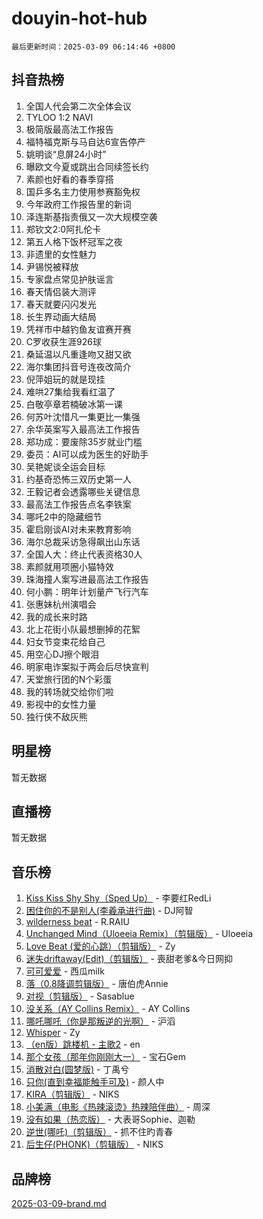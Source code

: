 # douyin-hot-hub

`最后更新时间：2025-03-09 06:14:46 +0800`

## 抖音热榜

1. 全国人代会第二次全体会议
1. TYLOO 1:2 NAVI
1. 极简版最高法工作报告
1. 福特福克斯与马自达6宣告停产
1. 姚明谈“息屏24小时”
1. 曝欧文今夏或跳出合同续签长约
1. 素颜也好看的春季穿搭
1. 国乒多名主力使用参赛豁免权
1. 今年政府工作报告里的新词
1. 泽连斯基指责俄又一次大规模空袭
1. 郑钦文2:0阿扎伦卡
1. 第五人格下饭杯冠军之夜
1. 非遗里的女性魅力
1. 尹锡悦被释放
1. 专家盘点常见护肤谣言
1. 春天情侣装大测评
1. 春天就要闪闪发光
1. 长生界动画大结局
1. 凭祥市中越钓鱼友谊赛开赛
1. C罗收获生涯926球
1. 桑延温以凡重逢吻又甜又欲
1. 海尔集团抖音号连夜改简介
1. 倪萍姐玩的就是现挂
1. 难哄27集给我看红温了
1. 白敬亭章若楠破冰第一课
1. 何苏叶沈惜凡一集更比一集强
1. 余华英案写入最高法工作报告
1. 郑功成：要废除35岁就业门槛
1. 委员：AI可以成为医生的好助手
1. 吴艳妮谈全运会目标
1. 约基奇恐怖三双历史第一人
1. 王毅记者会透露哪些关键信息
1. 最高法工作报告点名李铁案
1. 哪吒2中的隐藏细节
1. 霍启刚谈AI对未来教育影响
1. 海尔总裁采访急得飙出山东话
1. 全国人大：终止代表资格30人
1. 素颜就用项圈小猫特效
1. 珠海撞人案写进最高法工作报告
1. 何小鹏：明年计划量产飞行汽车
1. 张惠妹杭州演唱会
1. 我的成长来时路
1. 北上花街小队最想删掉的花絮
1. 妇女节变束花给自己
1. 用空心DJ擦个眼泪
1. 明家电诈案拟于两会后尽快宣判
1. 天堂旅行团的N个彩蛋
1. 我的转场就交给你们啦
1. 影视中的女性力量
1. 独行侠不敌灰熊

## 明星榜

暂无数据

## 直播榜

暂无数据

## 音乐榜

1. [Kiss Kiss Shy Shy（Sped Up）](https://sf3-cdn-tos.douyinstatic.com/obj/tos-cn-ve-2774/oYpXDAeGgQK0zfPaji7iKUixpCXFGILeLGmvYA) - 李要红RedLi
1. [困住你的不是别人(李羲承进行曲)](https://sf3-cdn-tos.douyinstatic.com/obj/tos-cn-ve-2774/okWrrVL1iQGZbfHVeCPAe7IaerYfM2jEQi5mNI) - DJ阿智
1. [wilderness beat](https://sf3-cdn-tos.douyinstatic.com/obj/tos-cn-ve-2774/o0oBmODSFCpfFdLRGzAAFC2ah9AIMEQfAOueVE) - R.RAIU
1. [Unchanged Mind（Uloeeia Remix）（剪辑版）](https://sf3-cdn-tos.douyinstatic.com/obj/tos-cn-ve-2774/oIHYu1YfsziJqmggAqBsXOiiI2Y1QB6I61RsMW) - Uloeeia
1. [Love Beat  (爱的心跳）（剪辑版）](https://sf5-hl-cdn-tos.douyinstatic.com/obj/tos-cn-ve-2774/oUlARwvEINIisZ9nCnKMZiYFGfCCYLtDADDBge) - Zy
1. [迷失driftaway(Edit)（剪辑版）](https://sf5-hl-cdn-tos.douyinstatic.com/obj/tos-cn-ve-2774/ogaa1xGNeFO6FCaMgO8PzzAceEI4fBLDMi15H3) - 喪甜老爹&今日网抑
1. [可可爱爱](https://sf3-cdn-tos.douyinstatic.com/obj/tos-cn-ve-2774/0deb1e75aea643b9927ba26aaafa29dd) - 西瓜milk
1. [落（0.8降调剪辑版）](https://sf5-hl-cdn-tos.douyinstatic.com/obj/tos-cn-ve-2774/ociN0WUv3APijBYr6DUmAHmdkZ5MjM6gIF3iA) - 唐伯虎Annie
1. [对视（剪辑版）](https://sf3-cdn-tos.douyinstatic.com/obj/tos-cn-ve-2774/ogKtIhiB0WfAa18F9z3uWODMtZi2ysB1VuAIsQ) - Sasablue
1. [没关系（AY Collins Remix）](https://sf3-cdn-tos.douyinstatic.com/obj/tos-cn-ve-2774/oIBbI5Ghw4zdUCQMJrDEFaAQilZP3EIDSi7MW) - AY Collins
1. [哪吒哪吒（你是那叛逆的光啊）](https://sf5-hl-cdn-tos.douyinstatic.com/obj/tos-cn-ve-2774/oUkQCgCDnBanFehFEFQDxCQntAOIfp9gyZYFVo) - 沪滔
1. [Whisper](https://sf5-hl-cdn-tos.douyinstatic.com/obj/tos-cn-ve-2774/oEeYKDxIDCFuArkftgkGqCnG7xZtRC2rEMKBQi) - Zy
1. [（en版）跳楼机 - 主歌2](https://sf5-hl-cdn-tos.douyinstatic.com/obj/tos-cn-ve-2774/oklN6GvgQ2L8DpPeaAGf1gPeyKzjXFwHIwoCZv) - en
1. [那个女孩（那年你刚刚大一）](https://sf3-cdn-tos.douyinstatic.com/obj/tos-cn-ve-2774/o4IZw7TlivwiBBBMA2rIgWrGNIrjFroh6bPqQ) - 宝石Gem
1. [消散对白(圆梦版)](https://sf3-cdn-tos.douyinstatic.com/obj/tos-cn-ve-2774/og4jB5I5IizzoZVAAAzWgBMAsMDWoArfwBOiFs) - 丁禹兮
1. [只你(直到幸福能触手可及)](https://sf3-cdn-tos.douyinstatic.com/obj/tos-cn-ve-2774/o0lBkRDzFTeaVSUz3ZZSCBVtZ5DIMQGfgmEAuE) - 颜人中
1. [KIRA（剪辑版）](https://sf3-cdn-tos.douyinstatic.com/obj/tos-cn-ve-2774/o0Bq3TvdHqOfzihWrHyABMociuMA3Inwsbx9Wi) - NIKS
1. [小美满（电影《热辣滚烫》热辣陪伴曲）](https://sf3-cdn-tos.douyinstatic.com/obj/tos-cn-ve-2774/o0GAn2lSgfZIDUgtevCGDQYnFg4CwnrBaxbTZL) - 周深
1. [没有如果（热恋版）](https://sf3-cdn-tos.douyinstatic.com/obj/tos-cn-ve-2774/o4iETqbxIThtCXlBeV0DfAhZsbCFGhagYupnMx) - 大表哥Sophie、迦勒
1. [逆世(哪吒)（剪辑版）](https://sf3-cdn-tos.douyinstatic.com/obj/tos-cn-ve-2774/oMIEZAfEogrLnzfDWMBiZKCWuXIUFLtRDsOFWs) - 抓不住旳青春
1. [后生仔(PHONK)（剪辑版）](https://sf5-hl-cdn-tos.douyinstatic.com/obj/tos-cn-ve-2774/o0TzmfumdQAJ1aGG9F5LfTXIYeGcqYKRPAeFdJ) - NIKS

## 品牌榜

[2025-03-09-brand.md](2025-03-09-brand.md)
